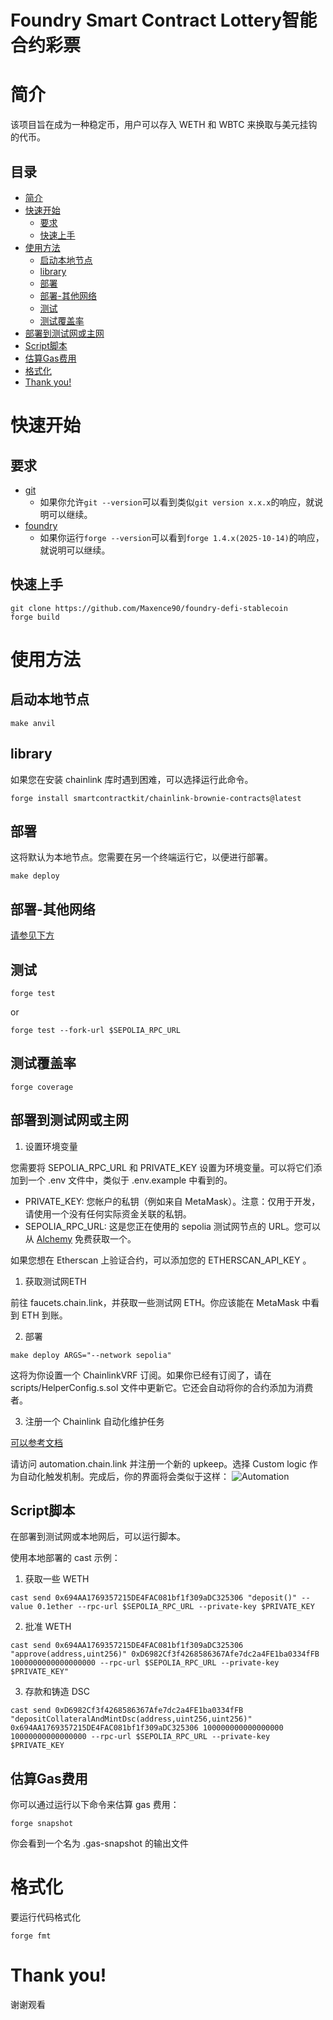 # Foundry Smart Contract Lottery智能合约彩票

# 简介

该项目旨在成为一种稳定币，用户可以存入 WETH 和 WBTC 来换取与美元挂钩的代币。

## 目录
- [简介](#简介)
- [快速开始](#快速开始)
  - [要求](#要求)
  - [快速上手](#快速上手)
- [使用方法](#使用方法)
  - [启动本地节点](#启动本地节点)
  - [library](#library)
  - [部署](#部署)
  - [部署-其他网络](#部署-其他网络)
  - [测试](#测试)
  - [测试覆盖率](#测试覆盖率)
- [部署到测试网或主网](#部署到测试网或主网)
- [Script脚本](#script脚本)
- [估算Gas费用](#估算gas费用)
- [格式化](#格式化)
- [Thank you!](#thank-you)

# 快速开始

## 要求

- [git](https://git-scm.com/book/en/v2/Getting-Started-Installing-Git)
  - 如果你允许`git --version`可以看到类似`git version x.x.x`的响应，就说明可以继续。
- [foundry](https://getfoundry.sh/)
  - 如果你运行`forge --version`可以看到`forge 1.4.x(2025-10-14)`的响应，就说明可以继续。


## 快速上手

```
git clone https://github.com/Maxence90/foundry-defi-stablecoin
forge build
```

# 使用方法

## 启动本地节点

```
make anvil
```

## library

如果您在安装 chainlink 库时遇到困难，可以选择运行此命令。
```
forge install smartcontractkit/chainlink-brownie-contracts@latest
```

## 部署

这将默认为本地节点。您需要在另一个终端运行它，以便进行部署。
```
make deploy
```
## 部署-其他网络

[请参见下方](#部署到测试网或主网)

## 测试
```
forge test
```
or
```
forge test --fork-url $SEPOLIA_RPC_URL
```
## 测试覆盖率
```
forge coverage
```
## 部署到测试网或主网
1. 设置环境变量

您需要将 SEPOLIA_RPC_URL 和 PRIVATE_KEY 设置为环境变量。可以将它们添加到一个 .env 文件中，类似于 .env.example 中看到的。
- PRIVATE_KEY: 您帐户的私钥（例如来自 MetaMask）。注意：仅用于开发，请使用一个没有任何实际资金关联的私钥。
- SEPOLIA_RPC_URL: 这是您正在使用的 sepolia 测试网节点的 URL。您可以从  [Alchemy](https://alchemy.com/?a=673c802981) 免费获取一个。


如果您想在 Etherscan 上验证合约，可以添加您的 ETHERSCAN_API_KEY 。
1. 获取测试网ETH

前往 faucets.chain.link，并获取一些测试网 ETH。你应该能在 MetaMask 中看到 ETH 到账。

2. 部署
```
make deploy ARGS="--network sepolia"
```
这将为你设置一个 ChainlinkVRF 订阅。如果你已经有订阅了，请在 scripts/HelperConfig.s.sol 文件中更新它。它还会自动将你的合约添加为消费者。

3. 注册一个 Chainlink 自动化维护任务

[可以参考文档](https://docs.chain.link/chainlink-automation/guides/compatible-contracts)

请访问 automation.chain.link 并注册一个新的 upkeep。选择 Custom logic 作为自动化触发机制。完成后，你的界面将会类似于这样：
![Automation](./img/automation.png)

## Script脚本
在部署到测试网或本地网后，可以运行脚本。

使用本地部署的 cast 示例：
1. 获取一些 WETH
```
cast send 0x694AA1769357215DE4FAC081bf1f309aDC325306 "deposit()" --value 0.1ether --rpc-url $SEPOLIA_RPC_URL --private-key $PRIVATE_KEY
```
2. 批准 WETH
```
cast send 0x694AA1769357215DE4FAC081bf1f309aDC325306 "approve(address,uint256)" 0xD6982Cf3f4268586367Afe7dc2a4FE1ba0334fFB 1000000000000000000 --rpc-url $SEPOLIA_RPC_URL --private-key $PRIVATE_KEY"
```
3. 存款和铸造 DSC
```
cast send 0xD6982Cf3f4268586367Afe7dc2a4FE1ba0334fFB "depositCollateralAndMintDsc(address,uint256,uint256)" 0x694AA1769357215DE4FAC081bf1f309aDC325306 100000000000000000 10000000000000000 --rpc-url $SEPOLIA_RPC_URL --private-key $PRIVATE_KEY
```

## 估算Gas费用
你可以通过运行以下命令来估算 gas 费用：
```
forge snapshot
```
你会看到一个名为 .gas-snapshot 的输出文件

# 格式化
要运行代码格式化
```
forge fmt
```

# Thank you!
谢谢观看